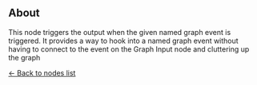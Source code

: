 ## About
This node triggers the output when the given named graph event is triggered. It provides a way to hook into a named graph event without having to connect to the event on the Graph Input node and cluttering up the graph

[<- Back to nodes list](Nodes)
